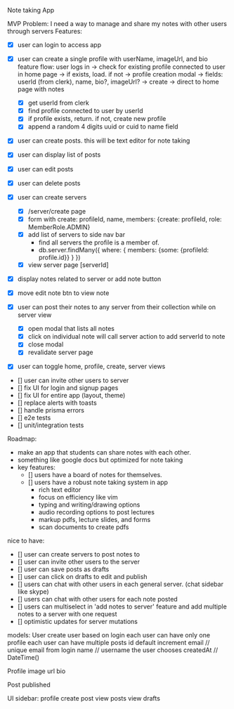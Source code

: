 Note taking App

MVP
Problem: I need a way to manage and share my notes with other users through servers 
Features: 
  - [x] user can login to access app 
  - [x] user can create a single profile with userName, imageUrl, and bio
    feature flow: user logs in -> check for existing profile connected to user in home page -> if exists, load. if not -> profile creation modal -> fields: userId (from clerk), name, bio?, imageUrl? -> create -> direct to home page with notes
    - [x] get userId from clerk
    - [x] find profile connected to user by userId
    - [x] if profile exists, return. if not, create new profile
    - [x] append a random 4 digits uuid or cuid to name field
  - [x] user can create posts. this will be text editor for note taking
  - [x] user can display list of posts
  - [x] user can edit posts
  - [x] user can delete posts

  - [x] user can create servers
    - [x] /server/create page
    - [x] form with create: profileId, name, members: {create: profileId, role: MemberRole.ADMIN}
    - [x] add list of servers to side nav bar
        - find all servers the profile is a member of. 
        - db.server.findMany({
		where: {
			members: {some: {profileId: profile.id}}
		}
            })
    - [x] view server page [serverId] 

 - [x] display notes related to server or add note button
 - [x] move edit note btn to view note
 - [x] user can post their notes to any server from their collection while on
   server view
      - [x] open modal that lists all notes
      - [x] click on individual note will call server action to add serverId to
        note
      - [x] close modal
      - [x] revalidate server page
 - [x] user can toggle home, profile, create, server views
 - [] user can invite other users to server
 - [] fix UI for login and signup pages
 - [] fix UI for entire app (layout, theme)
 - [] replace alerts with toasts
 - [] handle prisma errors
 - [] e2e tests
 - [] unit/integration tests

Roadmap: 
- make an app that students can share notes with each other. 
- something like google docs but optimized for note taking
- key features: 
  - [] users have a board of notes for themselves. 
  - [] users have a robust note taking system in app 
    - rich text editor
    - focus on efficiency like vim
    - typing and writing/drawing options
    - audio recording options to post lectures
    - markup pdfs, lecture slides, and forms
    - scan documents to create pdfs

nice to have: 
  - [] user can create servers to post notes to
  - [] user can invite other users to the server
  - [] user can save posts as drafts
  - [] user can click on drafts to edit and publish
  - [] users can chat with other users in each general server. (chat sidebar like skype)
  - [] users can chat with other users for each note posted 
  - [] users can multiselect in 'add notes to server' feature and add multiple
    notes to a server with one request
  - [] optimistic updates for server mutations

models:
User
  create user based on login
  each user can have only one profile
  each user can have multiple posts
  id default increment
  email // unique email from login
  name // username the user chooses
  createdAt // DateTime()

Profile
  image url
  bio 

Post
  published

UI
sidebar:
  profile
  create post
  view posts
  view drafts

